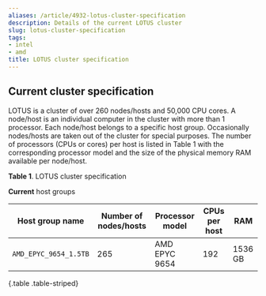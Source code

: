 ```yaml
---
aliases: /article/4932-lotus-cluster-specification
description: Details of the current LOTUS cluster
slug: lotus-cluster-specification
tags:
- intel
- amd
title: LOTUS cluster specification
---
```


## Current cluster specification

LOTUS is a cluster of over 260 nodes/hosts and 50,000 CPU cores. A node/host is
an individual computer in the cluster with more than 1 processor. Each
node/host belongs to a specific host group. Occasionally nodes/hosts are taken
out of the cluster for special purposes. The number of processors (CPUs or
cores) per host is listed in Table 1 with the corresponding processor model
and the size of the physical memory RAM available per node/host.

**Table 1**. LOTUS cluster specification

**Current** host groups

Host group name |  Number of nodes/hosts  |  Processor model |  CPUs per host |  RAM 
---|---|---|---|---  
`AMD_EPYC_9654_1.5TB`  |  265  |  AMD EPYC 9654  |  192  |  1536 GB  
{.table .table-striped}
